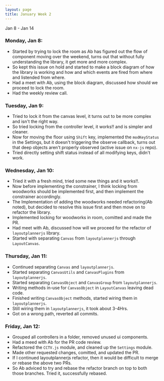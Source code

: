 ```yaml
---
layout: page
title: January Week 2
---
```


Jan 8 - Jan 14<br>

### Monday, Jan 8:

- Started by trying to lock the room as Ab has figured out the flow of component moving over the weekend, turns out that without fully understanding the library, it get more and more complex.
- So kept this issue on hold and started to make a block diagram of how the library is working and how and which events are fired from where and listended from where.
- Had a meet with Ab, using the block diagram, discussed how should we proceed to lock the room.
- Had the weekly review call.

### Tuesday, Jan 9:

- Tried to lock it from the canvas level, it turns out to be more complex and isn't the right way.
- So tried locking from the controller level, it works!! and is simpler and cleaner.
- Now for moving the floor using `Shift` key, implemented the `modKeyStatus` in the Settings, but it doesn't triggering the observe callback, turns out that deep objects aren't properly observed (active issue on `nx-js` repo).
- Tried directly setting shift status instead of all modifying keys, didn't work.

### Wednesday, Jan 10:

- Tried it with a fresh mind, tried some new things and it works!!.
- Now before implementing the constrainer, I think locking from woodworks should be implemented first, and then implement the constrainer accordingly.
- The Implementation of adding the woodworks needed refactoring(Ab noted), but decided to resolve this issue first and then move on to refactor the library.
- Implemented locking for woodworks in room, comitted and made the PR.
- Had meet with Ab, discussed how will we proceed for the refactor of `layoutplannerjs` library.
- Started with separating `Canvas` from `layoutplannerjs` through `LayoutCanvas`.

### Thursday, Jan 11:

- Continued separating `Canvas` and `layoutplannerjs`.
- Started separating `CanvasUtils` and `CanvasPlugins` from `layoutplannerjs`.
- Started separating `CanvasObject` and `CanvasGroup` from `layoutplannerjs`.
- Writing methods in-use for `CanvasObject` in `LayoutCanvas` leaving dead code.
- Finished writing `CanvasObject` methods, started wiring them in `layoutplannerjs`.
- Still wiring them in `layoutplannerjs`, it took about 3-4Hrs.
- Got on a wrong path, reverted all commits.

### Friday, Jan 12:

- Grouped all controllers in a folder, removed unused ui components.
- Had a meed with Ab for the PR code review.
- Refactored the `CCTV.js` module, and cleaned up the `Settings` module.
- Made other requested changes, comitted, and updated the PR.
- If I continued layoutplannerjs refactor, then it would be difficult to merge or rebase the above two PRs.
- So Ab adviced to try and rebase the refactor branch on top to both those branches. Tried it, successfully rebased.